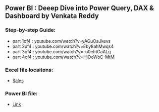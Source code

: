 ## Power BI : Deeep Dive into Power Query, DAX & Dashboard by Venkata Reddy

### Step-by-step Guide:

- part 1of4 : youtube.com/watch?v=yAGuOaJkevs
- part 2of4 : youtube.com/watch?v=Eby8ahMwqs4
- part 3of4 : youtube.com/watch?v=-u0ehtGaALg
- part 4of4 : youtube.com/watch?v=HjOoWoC-MtM

### Excel file locaitons:

- [Sales](/015/Sales.xlsx)

### Power BI file:

- [Link](/015/015.pbix)
